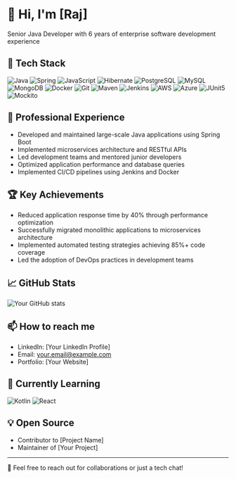 # 👋 Hi, I'm [Raj]
Senior Java Developer with 6 years of enterprise software development experience

## 🚀 Tech Stack
![Java](https://img.shields.io/badge/Java-ED8B00?style=flat-square&logo=java&logoColor=white&logoWidth=10)
![Spring](https://img.shields.io/badge/Spring-6DB33F?style=flat-square&logo=spring&logoColor=white&logoWidth=10)
![JavaScript](https://img.shields.io/badge/JavaScript-F7DF1E?style=flat-square&logo=javascript&logoColor=black&logoWidth=10)
![Hibernate](https://img.shields.io/badge/Hibernate-59666C?style=flat-square&logo=hibernate&logoColor=white&logoWidth=10)
![PostgreSQL](https://img.shields.io/badge/PostgreSQL-316192?style=flat-square&logo=postgresql&logoColor=white&logoWidth=10)
![MySQL](https://img.shields.io/badge/MySQL-00000F?style=flat-square&logo=mysql&logoColor=white&logoWidth=10)
![MongoDB](https://img.shields.io/badge/MongoDB-4EA94B?style=flat-square&logo=mongodb&logoColor=white&logoWidth=10)
![Docker](https://img.shields.io/badge/Docker-2496ED?style=flat-square&logo=docker&logoColor=white&logoWidth=10)
![Git](https://img.shields.io/badge/Git-F05032?style=flat-square&logo=git&logoColor=white&logoWidth=10)
![Maven](https://img.shields.io/badge/Maven-C71A36?style=flat-square&logo=apache-maven&logoColor=white&logoWidth=10)
![Jenkins](https://img.shields.io/badge/Jenkins-D24939?style=flat-square&logo=jenkins&logoColor=white&logoWidth=10)
![AWS](https://img.shields.io/badge/AWS-232F3E?style=flat-square&logo=amazon-aws&logoColor=white&logoWidth=10)
![Azure](https://img.shields.io/badge/Azure-0089D6?style=flat-square&logo=microsoft-azure&logoColor=white&logoWidth=10)
![JUnit5](https://img.shields.io/badge/JUnit5-25A162?style=flat-square&logo=junit5&logoColor=white&logoWidth=10)
![Mockito](https://img.shields.io/badge/Mockito-78A641?style=flat-square&logo=mockito&logoColor=white&logoWidth=10)

## 💼 Professional Experience
- Developed and maintained large-scale Java applications using Spring Boot
- Implemented microservices architecture and RESTful APIs
- Led development teams and mentored junior developers
- Optimized application performance and database queries
- Implemented CI/CD pipelines using Jenkins and Docker

## 🏆 Key Achievements
- Reduced application response time by 40% through performance optimization
- Successfully migrated monolithic applications to microservices architecture
- Implemented automated testing strategies achieving 85%+ code coverage
- Led the adoption of DevOps practices in development teams

## 📈 GitHub Stats
![Your GitHub stats](https://github-readme-stats.vercel.app/api?username=yourusername&show_icons=true&theme=radical)

## 📫 How to reach me
- LinkedIn: [Your LinkedIn Profile]
- Email: your.email@example.com
- Portfolio: [Your Website]

## 🌱 Currently Learning
![Kotlin](https://img.shields.io/badge/Kotlin-0095D5?style=flat-square&logo=kotlin&logoColor=white&logoWidth=10)
![React](https://img.shields.io/badge/React-20232A?style=flat-square&logo=react&logoColor=61DAFB&logoWidth=10)

## 💡 Open Source
- Contributor to [Project Name]
- Maintainer of [Your Project]

---
💬 Feel free to reach out for collaborations or just a tech chat!
